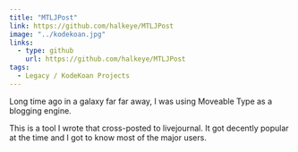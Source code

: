 ```yaml
---
title: "MTLJPost"
link: https://github.com/halkeye/MTLJPost
image: "../kodekoan.jpg"
links:
  - type: github
    url: https://github.com/halkeye/MTLJPost
tags:
  - Legacy / KodeKoan Projects
---
```


Long time ago in a galaxy far far away, I was using Moveable Type as a blogging engine.

This is a tool I wrote that cross-posted to livejournal. It got decently popular at the time and I got to know most of the major users.
